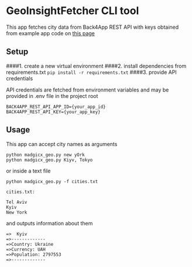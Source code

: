 # GeoInsightFetcher CLI tool

This app fetches city data from Back4App REST API with keys obtained from example app code on [this page](https://www.back4app.com/database/back4app/list-of-all-continents-countries-cities/get-started/python/rest-api/requests?objectClassSlug=world-cities-dataset-api)

## Setup
####1. create a new virtual environment
####2. install dependencies from requirements.txt
`pip install -r requirements.txt`
####3. provide API credentials

API credentials are fetched from environment variables and  may be provided in .env file in the project root

```
BACK4APP_REST_API_APP_ID={your_app_id}
BACK4APP_REST_API_KEY={your_app_key}
```

## Usage
This app can accept city names as arguments

```
python madgicx_geo.py new yOrk
python madgicx_geo.py Kiyv, Tokyo
```

or inside a text file

```
python madgicx_geo.py -f cities.txt
```

```
cities.txt:

Tel Aviv
Kyiv
New York
```

and outputs information about them

```
=> ​ Kyiv
=>-------------
=>Country: Ukraine
=>Currency: UAH
=>Population: 2797553
=>-------------
```